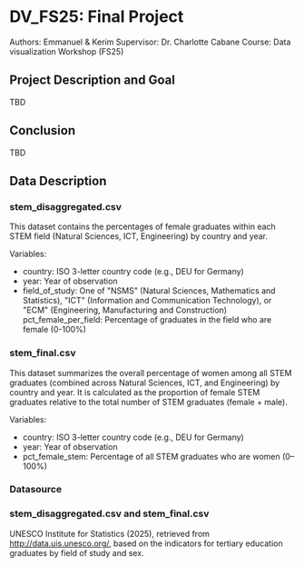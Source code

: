 # DV_FS25: Final Project
Authors: Emmanuel & Kerim
Supervisor: Dr. Charlotte Cabane
Course: Data visualization Workshop (FS25)

## Project Description and Goal
TBD

## Conclusion
TBD

## Data Description
### stem_disaggregated.csv
This dataset contains the percentages of female graduates within each STEM field (Natural Sciences, ICT, Engineering) by country
and year.

Variables:
- country: ISO 3-letter country code (e.g., DEU for Germany)
- year: Year of observation
- field_of_study: One of "NSMS" (Natural Sciences, Mathematics and Statistics), "ICT" (Information and Communication Technology), or 
"ECM" (Engineering, Manufacturing and Construction)
pct_female_per_field: Percentage of graduates in the field who are female (0-100%)

### stem_final.csv
This dataset summarizes the overall percentage of women among all STEM graduates (combined across Natural Sciences, ICT, 
and Engineering) by country and year. It is calculated as the proportion of female STEM graduates relative to the total number of 
STEM graduates (female + male).

Variables:
- country: ISO 3-letter country code (e.g., DEU for Germany)
- year: Year of observation
- pct_female_stem: Percentage of all STEM graduates who are women (0–100%)

### Datasource
### stem_disaggregated.csv and stem_final.csv
UNESCO Institute for Statistics (2025), 
retrieved from http://data.uis.unesco.org/, based on the indicators for tertiary
education graduates by field of study and sex.
